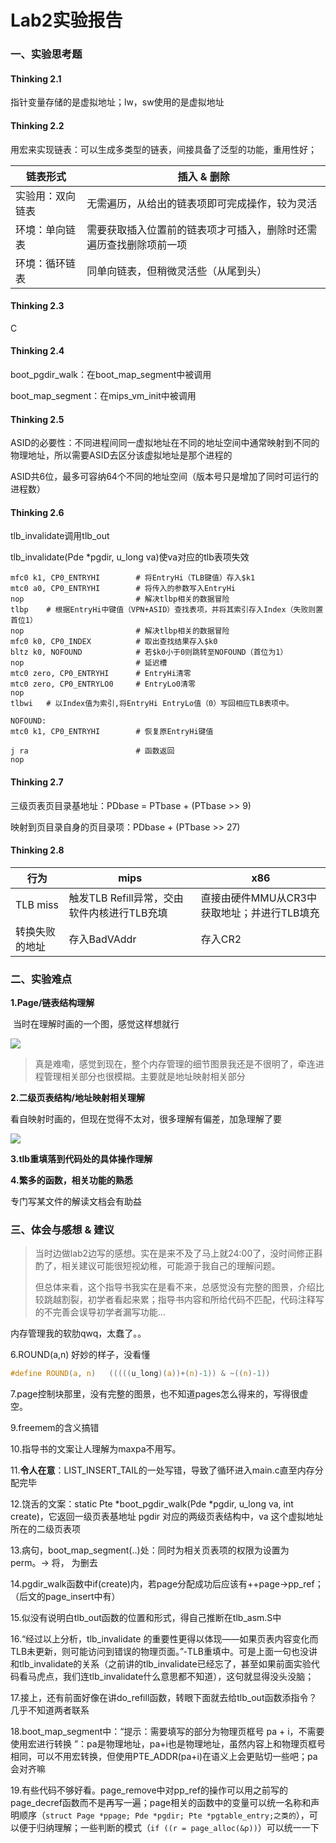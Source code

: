 # Lab2实验报告

### 一、实验思考题

#### Thinking 2.1

指针变量存储的是虚拟地址；lw，sw使用的是虚拟地址

#### Thinking 2.2

用宏来实现链表：可以生成多类型的链表，间接具备了泛型的功能，重用性好；

| 链表形式         | 插入 & 删除                                                  |
| ---------------- | ------------------------------------------------------------ |
| 实验用：双向链表 | 无需遍历，从给出的链表项即可完成操作，较为灵活               |
| 环境：单向链表   | 需要获取插入位置前的链表项才可插入，删除时还需遍历查找删除项前一项 |
| 环境：循环链表   | 同单向链表，但稍微灵活些（从尾到头）                         |

#### Thinking 2.3

C

#### Thinking 2.4

boot_pgdir_walk：在boot_map_segment中被调用

boot_map_segment：在mips_vm_init中被调用

#### Thinking 2.5

ASID的必要性：不同进程间同一虚拟地址在不同的地址空间中通常映射到不同的物理地址，所以需要ASID去区分该虚拟地址是那个进程的

ASID共6位，最多可容纳64个不同的地址空间（版本号只是增加了同时可运行的进程数）

#### Thinking 2.6

tlb_invalidate调用tlb_out

tlb_invalidate(Pde *pgdir, u_long va)使va对应的tlb表项失效

```assembly
mfc0 k1, CP0_ENTRYHI		# 将EntryHi（TLB键值）存入$k1
mtc0 a0, CP0_ENTRYHI		# 将传入的参数写入EntryHi
nop							# 解决tlbp相关的数据冒险
tlbp	# 根据EntryHi中键值（VPN+ASID）查找表项，并将其索引存入Index（失败则置首位1）
nop							# 解决tlbp相关的数据冒险
mfc0 k0, CP0_INDEX			# 取出查找结果存入$k0
bltz k0, NOFOUND			# 若$k0小于0则跳转至NOFOUND（首位为1）
nop							# 延迟槽
mtc0 zero, CP0_ENTRYHI		# EntryHi清零
mtc0 zero, CP0_ENTRYLO0		# EntryLo0清零
nop
tlbwi	# 以Index值为索引,将EntryHi EntryLo值（0）写回相应TLB表项中。

NOFOUND:
mtc0 k1, CP0_ENTRYHI		# 恢复原EntryHi键值

j ra						# 函数返回
nop
```

#### Thinking 2.7

三级页表页目录基地址：PDbase = PTbase + (PTbase >> 9)

映射到页目录自身的页目录项：PDbase + (PTbase >> 27)

#### Thinking 2.8

| 行为           | mips                                        | x86                                         |
| -------------- | ------------------------------------------- | ------------------------------------------- |
| TLB miss       | 触发TLB Refill异常，交由软件内核进行TLB充填 | 直接由硬件MMU从CR3中获取地址；并进行TLB填充 |
| 转换失败的地址 | 存入BadVAddr                                | 存入CR2                                     |

### 二、实验难点

**1.Page/链表结构理解**

​	当时在理解时画的一个图，感觉这样想就行

![](D:\0_Personal_File\Grade2_02_Spring\OS\Lab\20373585\doc\images\LINK_LIST.jpg)

> 真是难嘞，感觉到现在，整个内存管理的细节图景我还是不很明了，牵连进程管理相关部分也很模糊。主要就是地址映射相关部分

**2.二级页表结构/地址映射相关理解**

看自映射时画的，但现在觉得不太对，很多理解有偏差，加急理解了要

![](D:\0_Personal_File\Grade2_02_Spring\OS\Lab\20373585\doc\images\MOS虚拟内存页表机制与自映射.png)

**3.tlb重填落到代码处的具体操作理解**

**4.繁多的函数，相关功能的熟悉**

专门写某文件的解读文档会有助益

### 三、体会与感想 & 建议

> 当时边做lab2边写的感想。实在是来不及了马上就24:00了，没时间修正斟酌了，相关建议可能很短视幼稚，可能源于我自己的理解问题。
>
> 但总体来看，这个指导书我实在是看不来，总感觉没有完整的图景，介绍比较跳越割裂，初学者看起来累；指导书内容和所给代码不匹配，代码注释写的不完善会误导初学者漏写功能...

内存管理我的软肋qwq，太蠢了。。

6.ROUND(a,n) 好妙的样子，没看懂

```c
#define ROUND(a, n)   (((((u_long)(a))+(n)-1)) & ~((n)-1))
```

7.page控制块那里，没有完整的图景，也不知道pages怎么得来的，写得很虚空。

9.freemem的含义搞错

10.指导书的文案让人理解为maxpa不用写。

11.**令人在意**：LIST_INSERT_TAIL的一处写错，导致了循环进入main.c直至内存分配完毕

12.饶舌的文案：static Pte *boot_pgdir_walk(Pde *pgdir, u_long va, int create)，它返回一级页表基地址 pgdir 对应的两级页表结构中，va 这个虚拟地址所在的二级页表项

13.病句，boot_map_segment(..)处：同时为相关页表项的权限为设置为 perm。-> 将， 为删去

14.pgdir_walk函数中if(create)内，若page分配成功后应该有++page->pp_ref；（后文的page_insert中有）

15.似没有说明白tlb_out函数的位置和形式，得自己推断在tlb_asm.S中

16.“经过以上分析，tlb_invalidate 的重要性更得以体现——如果页表内容变化而 TLB未更新，则可能访问到错误的物理页面。”-TLB重填中。可是上面一句也没讲和tlb_invalidate的关系（之前讲的tlb_invalidate已经忘了，甚至如果前面实验代码看马虎点，我们连tlb_invalidate什么意思都不知道），这句就显得没头没脑；

17.接上，还有前面好像在讲do_refill函数，转眼下面就去给tlb_out函数添指令？几乎不知道两者联系

18.boot_map_segment中：“提示：需要填写的部分为物理页框号 pa + i，不需要使用宏进行转换 ”：pa是物理地址，pa+i也是物理地址，虽然内容上和物理页框号相同，可以不用宏转换，但使用PTE_ADDR(pa+i)在语义上会更贴切一些吧；pa会对齐嘛

19.有些代码不够好看。page_remove中对pp_ref的操作可以用之前写的page_decref函数而不是再写一遍；page相关的函数中的变量可以统一名称和声明顺序（`struct Page *ppage; Pde *pgdir; Pte *pgtable_entry;之类的`），可以便于归纳理解；一些判断的模式（`if ((r = page_alloc(&p))`）可以统一一下

